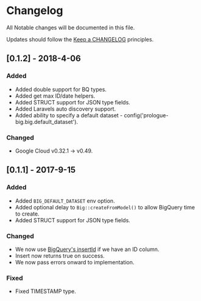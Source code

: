 # Changelog

All Notable changes will be documented in this file.

Updates should follow the [Keep a CHANGELOG](http://keepachangelog.com/) principles.

## [0.1.2] - 2018-4-06
### Added
- Added double support for BQ types.
- Added get max ID/date helpers.
- Added STRUCT support for JSON type fields.
- Added Laravels auto discovery support.
- Added ability to specify a default dataset - config('prologue-big.big.default_dataset').

### Changed
- Google Cloud v0.32.1 -> v0.49.

## [0.1.1] - 2017-9-15
### Added
- Added ```BIG_DEFAULT_DATASET``` env option.
- Added optional delay to ```Big::createFromModel()``` to allow BigQuery time to create.
- Added STRUCT support for JSON type fields.

### Changed
- We now use [BigQuery's insertId](https://cloud.google.com/bigquery/streaming-data-into-bigquery#dataconsistency) if we have an ID column.
- Insert now returns true on success.
- We now pass errors onward to implementation.

### Fixed
- Fixed TIMESTAMP type.
